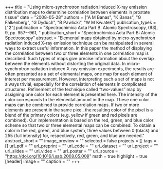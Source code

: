 +++
title = "Using micro-synchrotron radiation induced X-ray emission distribution maps to determine correlation between elements in prostate tissue"
date = "2008-05-28"
authors = ["A M Banas", "K Banas", "G Falkenberg", "G Dyduch", "B Pawlicki", "W M Kwiatek"]
publication_types = ["2"]
publication = "Spectrochimica Acta Part B: Atomic Spectroscopy, (63), 9, pp. 957--961, "
publication_short = "Spectrochimica Acta Part B: Atomic Spectroscopy"
abstract = "Elemental maps obtained by micro-synchrotron radiation induced X-ray emission technique can be manipulated in several ways to extract useful information. In this paper the method of displaying the correlation between two or three elements in one correlation map is described. Such types of maps give precise information about the overlap between the elements without distorting the original data. In micro-synchrotron radiation induced X-ray emission experiments, the results are often presented as a set of elemental maps, one map for each element of interest per measurement. However, interpreting such a set of maps is not always trivial, especially for the correlation of elements in complicated structures. Refinement of the technique called “two-values” map by assigning one color for each element is presented here. The intensity of the color corresponds to the elemental amount in the map. These one color maps can be combined to provide correlation maps. If two or more elements are present in the same pixel, the resulting color of the pixel is a blend of the primary colors (e.g. yellow if green and red pixels are combined). Our implementation is based on the red, green, and blue color scheme so that two or three elemental maps can be combined. To obtain a color in the red, green, and blue system, three values between 0 (black) and 255 (full intensity) for, respectively, red, green, and blue are needed."
abstract_short = ""
image_preview = ""
selected = false
projects = []
tags = []
url_pdf = ""
url_preprint = ""
url_code = ""
url_dataset = ""
url_project = ""
url_slides = ""
url_video = ""
url_poster = ""
url_source = "https://doi.org/10.1016/j.sab.2008.05.009"
math = true
highlight = true
[header]
image = ""
caption = ""
+++
